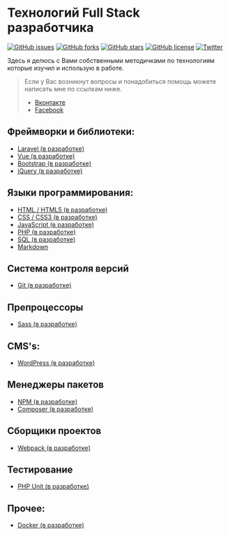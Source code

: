 # Технологий Full Stack разработчика

[![GitHub issues](https://img.shields.io/github/issues/edtk/full-stack-technologies.svg)](https://github.com/edtk/full-stack-technologies/issues) [![GitHub forks](https://img.shields.io/github/forks/edtk/full-stack-technologies.svg)](https://github.com/edtk/full-stack-technologies/network) [![GitHub stars](https://img.shields.io/github/stars/edtk/full-stack-technologies.svg)](https://github.com/edtk/full-stack-technologies/stargazers) [![GitHub license](https://img.shields.io/github/license/edtk/full-stack-technologies.svg)](https://github.com/edtk/full-stack-technologies/blob/master/LICENSE) [![Twitter](https://img.shields.io/twitter/url/https/github.com/edtk/full-stack-technologies.svg?style=social)](https://twitter.com/intent/tweet?text=Wow:&url=https%3A%2F%2Fgithub.com%2Fedtk%2Ffull-stack-technologies)


Здесь я делюсь  с Вами собственными методичками по технологиям которые изучил и использую в работе.

> Если у Вас возникнут вопросы и понадобиться помощь можете написать мне по ссылкам ниже.
>
> - [Вконтакте](https://vk.com/eduardtkachuk) 
> - [Facebook](https://www.facebook.com/edtkch) 

## Фреймворки и библиотеки:

- [Laravel (в разработке)](https://github.com/edtk/full-stack-technologies/tree/master/Laravel)
- [Vue (в разработке)]()
- [Bootstrap (в разработке)]()
- [jQuery (в разработке)]()

## Языки программирования:

- [HTML / HTML5 (в разработке) ](HTML)
- [CSS / CSS3 (в разработке)]()
- [JavaScript (в разработке)]()
- [PHP (в разработке)]()
- [SQL (в разработке)]()
- [Markdown](https://github.com/edtk/full-stack-technologies/tree/master/Markdown)


## Система контроля версий

- [Git (в разработке)]()

## Препроцессоры

- [Sass (в разработке)]()

## CMS's:

- [WordPress (в разработке)]()

## Менеджеры пакетов

- [NPM (в разработке)]()
- [Composer (в разработке)]()

## Сборщики проектов

- [Webpack (в разработке)]()

## Тестирование

- [PHP Unit (в разработке)]()

## Прочее:

- [Docker (в разработке)]()

